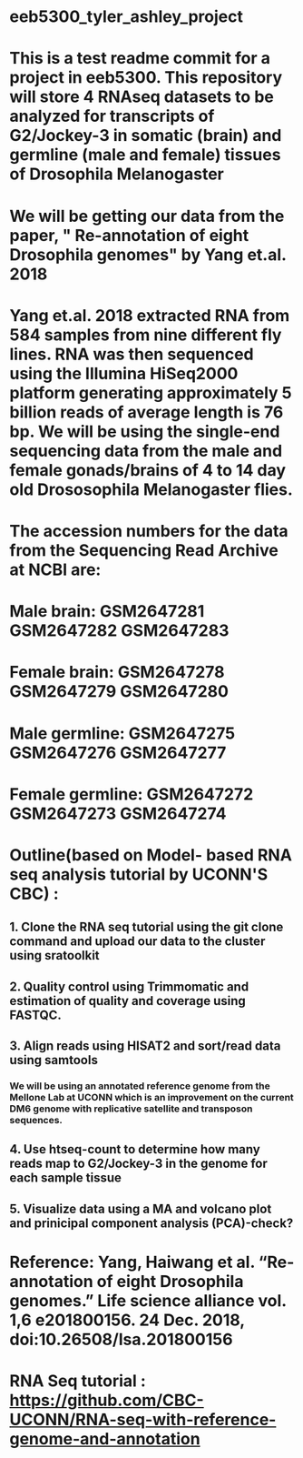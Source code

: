 # eeb5300_tyler_ashley_project
# This is a test readme commit for a project in eeb5300. This repository will store 4 RNAseq datasets to be analyzed for transcripts of G2/Jockey-3 in somatic (brain) and germline (male and female) tissues of Drosophila Melanogaster

# We will be getting our data from the paper, " Re-annotation of eight Drosophila genomes" by Yang et.al. 2018
# Yang et.al. 2018 extracted RNA from 584 samples from nine different fly lines. RNA was then sequenced using the Illumina HiSeq2000 platform generating approximately 5 billion reads of  average length is 76 bp. We will be using the single-end sequencing data from the male and female gonads/brains of 4 to 14 day old Drososophila Melanogaster flies. 

# The accession numbers for the data from the Sequencing Read Archive at NCBI are:

# Male brain: GSM2647281 GSM2647282 GSM2647283
# Female brain: GSM2647278 GSM2647279 GSM2647280
# Male germline: GSM2647275 GSM2647276  GSM2647277
# Female germline: GSM2647272 GSM2647273 GSM2647274

# Outline(based on  Model- based RNA seq analysis tutorial by UCONN'S CBC) :
## 1. Clone the RNA seq tutorial using the git clone command and upload our data to the cluster using sratoolkit
## 2. Quality control using Trimmomatic and estimation of quality and coverage using FASTQC.
## 3.  Align reads using HISAT2 and sort/read data using samtools
### We will be using an annotated reference genome from the Mellone Lab at UCONN which is an improvement on the current DM6 genome with replicative satellite and transposon sequences. 
## 4.  Use htseq-count to determine how many reads map to G2/Jockey-3 in the genome for each sample tissue
## 5. Visualize data using a MA and volcano plot and prinicipal component analysis (PCA)-check? 


# Reference: Yang, Haiwang et al. “Re-annotation of eight Drosophila genomes.” Life science alliance vol. 1,6 e201800156. 24 Dec. 2018, doi:10.26508/lsa.201800156
# RNA Seq tutorial : https://github.com/CBC-UCONN/RNA-seq-with-reference-genome-and-annotation

